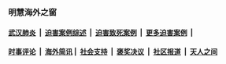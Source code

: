 
### 明慧海外之窗

####  [武汉肺炎](indexes/365.md?t=06061101) &nbsp;|&nbsp;  [迫害案例综述](indexes/328.md?t=06061101) &nbsp;|&nbsp; [迫害致死案例](indexes/277.md?t=06061101)  &nbsp;|&nbsp; [更多迫害案例](indexes/81.md?t=06061101)  &nbsp;|&nbsp; 
####  [时事评论](indexes/19.md?t=06061101) &nbsp;|&nbsp; [海外简讯](indexes/245.md?t=06061101)&nbsp;|&nbsp;  [社会支持](indexes/140.md?t=06061101) &nbsp;|&nbsp; [褒奖决议](indexes/282.md?t=06061101) &nbsp;|&nbsp; [社区报道](indexes/91.md?t=06061101)  &nbsp;|&nbsp; [天人之间](indexes/78.md?t=06061101) 

